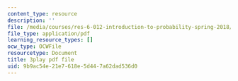 ```yaml
---
content_type: resource
description: ''
file: /media/courses/res-6-012-introduction-to-probability-spring-2018/9b9ac54e21e7618e5d447a62dad536d0_8QFpZ3FndBc.pdf
file_type: application/pdf
learning_resource_types: []
ocw_type: OCWFile
resourcetype: Document
title: 3play pdf file
uid: 9b9ac54e-21e7-618e-5d44-7a62dad536d0
---
```

